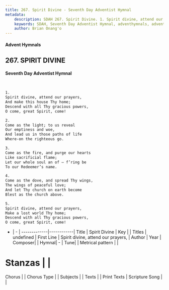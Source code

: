 ```yaml
---
title: 267. Spirit Divine - Seventh Day Adventist Hymnal
metadata:
    description: SDAH 267. Spirit Divine. 1. Spirit divine, attend our prayers, And make this house Thy home; Descend with all Thy gracious powers, O come, great Spirit, come!
    keywords: SDAH, Seventh Day Adventist Hymnal, adventhymnals, advent hymnals, Spirit Divine, Spirit divine, attend our prayers, 
    author: Brian Onang'o
---
```


#### Advent Hymnals
## 267. SPIRIT DIVINE
#### Seventh Day Adventist Hymnal

```txt


1.
Spirit divine, attend our prayers,
And make this house Thy home;
Descend with all Thy gracious powers,
O come, great Spirit, come!

2.
Come as the light; to us reveal
Our emptiness and woe,
And lead us in those paths of life
Where-on the righteous go.

3.
Come as the fire, and purge our hearts
Like sacrificial flame;
Let our whole soul an of – f’ring be
To our Redeemer’s name.

4.
Come as the dove, and spread Thy wings,
The wings of peaceful love;
And let Thy church on earth become
Blest as the church above.

5.
Spirit divine, attend our prayers,
Make a lost world Thy home;
Descend with all Thy gracious powers,
O come, great Spirit, come!


```

- |   -  |
-------------|------------|
Title | Spirit Divine |
Key |  |
Titles | undefined |
First Line | Spirit divine, attend our prayers, |
Author | 
Year | 
Composer|  |
Hymnal|  - |
Tune|  |
Metrical pattern | |
# Stanzas |  |
Chorus |  |
Chorus Type |  |
Subjects |  |
Texts |  |
Print Texts | 
Scripture Song |  |
  
